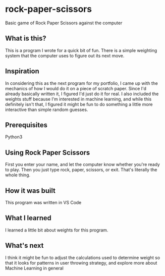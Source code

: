 # rock-paper-scissors
Basic game of Rock Paper Scissors against the computer
## What is this?
This is a program I wrote for a quick bit of fun. There is a simple weighting system that the computer uses to figure out its next move.
## Inspiration
In considering this as the next program for my portfolio, I came up with the mechanics of how I would do it on a piece of scratch paper. Since I'd already basically written it, I figured I'd just do it for real. I also included the weights stuff because I'm interested in machine learning, and while this definitely isn't that, I figured it might be fun to do something a little more interactive than simple random guesses.
## Prerequisites
Python3
## Using Rock Paper Scissors
First you enter your name, and let the computer know whether you're ready to play. Then you just type rock, paper, scissors, or exit. That's literally the whole thing.
## How it was built
This program was written in VS Code
## What I learned
I learned a little bit about weights for this program.
## What's next
I think it might be fun to adjust the calculations used to determine weight so that it looks for patterns in user throwing strategy, and explore more about Machine Learning in general
